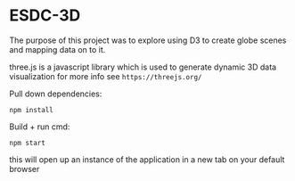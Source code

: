 # ESDC-3D

The purpose of this project was to explore using D3 to create globe scenes and mapping data on to it.

three.js is a javascript library which is used to generate dynamic 3D data visualization for more info see `https://threejs.org/`

Pull down dependencies:

`npm install`

Build + run cmd:

`npm start`

this will open up an instance of the application in a new tab on your default browser
